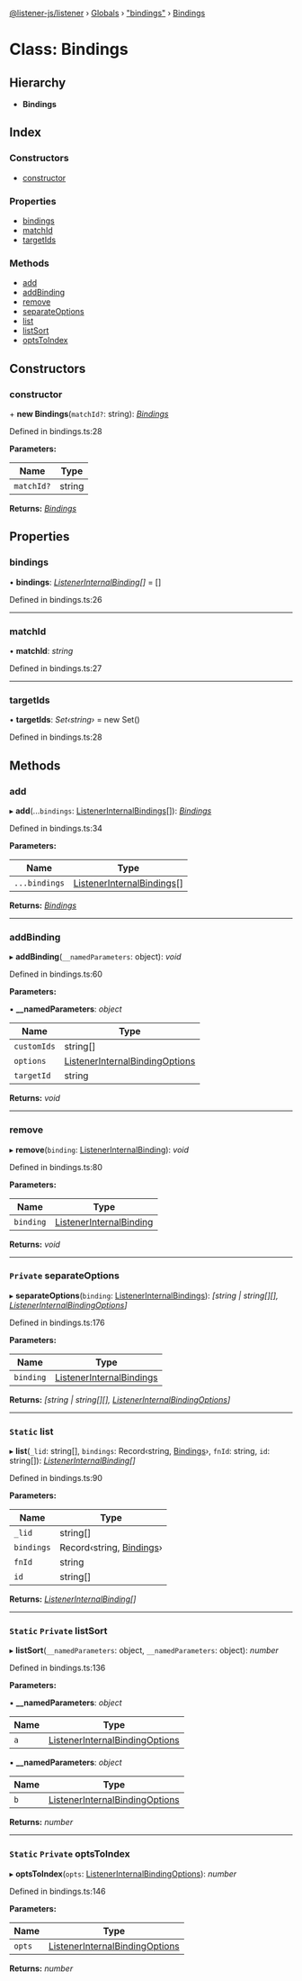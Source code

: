 [@listener-js/listener](../README.md) › [Globals](../globals.md) › ["bindings"](../modules/_bindings_.md) › [Bindings](_bindings_.bindings.md)

# Class: Bindings

## Hierarchy

* **Bindings**

## Index

### Constructors

* [constructor](_bindings_.bindings.md#constructor)

### Properties

* [bindings](_bindings_.bindings.md#bindings)
* [matchId](_bindings_.bindings.md#matchid)
* [targetIds](_bindings_.bindings.md#targetids)

### Methods

* [add](_bindings_.bindings.md#add)
* [addBinding](_bindings_.bindings.md#addbinding)
* [remove](_bindings_.bindings.md#remove)
* [separateOptions](_bindings_.bindings.md#private-separateoptions)
* [list](_bindings_.bindings.md#static-list)
* [listSort](_bindings_.bindings.md#static-private-listsort)
* [optsToIndex](_bindings_.bindings.md#static-private-optstoindex)

## Constructors

###  constructor

\+ **new Bindings**(`matchId?`: string): *[Bindings](_bindings_.bindings.md)*

Defined in bindings.ts:28

**Parameters:**

Name | Type |
------ | ------ |
`matchId?` | string |

**Returns:** *[Bindings](_bindings_.bindings.md)*

## Properties

###  bindings

• **bindings**: *[ListenerInternalBinding](../interfaces/_bindings_.listenerinternalbinding.md)[]* =  []

Defined in bindings.ts:26

___

###  matchId

• **matchId**: *string*

Defined in bindings.ts:27

___

###  targetIds

• **targetIds**: *Set‹string›* =  new Set()

Defined in bindings.ts:28

## Methods

###  add

▸ **add**(...`bindings`: [ListenerInternalBindings](../modules/_bindings_.md#listenerinternalbindings)[]): *[Bindings](_bindings_.bindings.md)*

Defined in bindings.ts:34

**Parameters:**

Name | Type |
------ | ------ |
`...bindings` | [ListenerInternalBindings](../modules/_bindings_.md#listenerinternalbindings)[] |

**Returns:** *[Bindings](_bindings_.bindings.md)*

___

###  addBinding

▸ **addBinding**(`__namedParameters`: object): *void*

Defined in bindings.ts:60

**Parameters:**

▪ **__namedParameters**: *object*

Name | Type |
------ | ------ |
`customIds` | string[] |
`options` | [ListenerInternalBindingOptions](../interfaces/_bindings_.listenerinternalbindingoptions.md) |
`targetId` | string |

**Returns:** *void*

___

###  remove

▸ **remove**(`binding`: [ListenerInternalBinding](../interfaces/_bindings_.listenerinternalbinding.md)): *void*

Defined in bindings.ts:80

**Parameters:**

Name | Type |
------ | ------ |
`binding` | [ListenerInternalBinding](../interfaces/_bindings_.listenerinternalbinding.md) |

**Returns:** *void*

___

### `Private` separateOptions

▸ **separateOptions**(`binding`: [ListenerInternalBindings](../modules/_bindings_.md#listenerinternalbindings)): *[string | string[][], [ListenerInternalBindingOptions](../interfaces/_bindings_.listenerinternalbindingoptions.md)]*

Defined in bindings.ts:176

**Parameters:**

Name | Type |
------ | ------ |
`binding` | [ListenerInternalBindings](../modules/_bindings_.md#listenerinternalbindings) |

**Returns:** *[string | string[][], [ListenerInternalBindingOptions](../interfaces/_bindings_.listenerinternalbindingoptions.md)]*

___

### `Static` list

▸ **list**(`_lid`: string[], `bindings`: Record‹string, [Bindings](_bindings_.bindings.md)›, `fnId`: string, `id`: string[]): *[ListenerInternalBinding](../interfaces/_bindings_.listenerinternalbinding.md)[]*

Defined in bindings.ts:90

**Parameters:**

Name | Type |
------ | ------ |
`_lid` | string[] |
`bindings` | Record‹string, [Bindings](_bindings_.bindings.md)› |
`fnId` | string |
`id` | string[] |

**Returns:** *[ListenerInternalBinding](../interfaces/_bindings_.listenerinternalbinding.md)[]*

___

### `Static` `Private` listSort

▸ **listSort**(`__namedParameters`: object, `__namedParameters`: object): *number*

Defined in bindings.ts:136

**Parameters:**

▪ **__namedParameters**: *object*

Name | Type |
------ | ------ |
`a` | [ListenerInternalBindingOptions](../interfaces/_bindings_.listenerinternalbindingoptions.md) |

▪ **__namedParameters**: *object*

Name | Type |
------ | ------ |
`b` | [ListenerInternalBindingOptions](../interfaces/_bindings_.listenerinternalbindingoptions.md) |

**Returns:** *number*

___

### `Static` `Private` optsToIndex

▸ **optsToIndex**(`opts`: [ListenerInternalBindingOptions](../interfaces/_bindings_.listenerinternalbindingoptions.md)): *number*

Defined in bindings.ts:146

**Parameters:**

Name | Type |
------ | ------ |
`opts` | [ListenerInternalBindingOptions](../interfaces/_bindings_.listenerinternalbindingoptions.md) |

**Returns:** *number*
